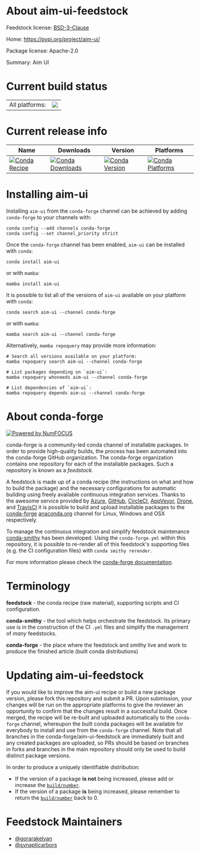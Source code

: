 About aim-ui-feedstock
======================

Feedstock license: [BSD-3-Clause](https://github.com/conda-forge/aim-ui-feedstock/blob/main/LICENSE.txt)

Home: https://pypi.org/project/aim-ui/

Package license: Apache-2.0

Summary: Aim UI

Current build status
====================


<table><tr><td>All platforms:</td>
    <td>
      <a href="https://dev.azure.com/conda-forge/feedstock-builds/_build/latest?definitionId=18431&branchName=main">
        <img src="https://dev.azure.com/conda-forge/feedstock-builds/_apis/build/status/aim-ui-feedstock?branchName=main">
      </a>
    </td>
  </tr>
</table>

Current release info
====================

| Name | Downloads | Version | Platforms |
| --- | --- | --- | --- |
| [![Conda Recipe](https://img.shields.io/badge/recipe-aim--ui-green.svg)](https://anaconda.org/conda-forge/aim-ui) | [![Conda Downloads](https://img.shields.io/conda/dn/conda-forge/aim-ui.svg)](https://anaconda.org/conda-forge/aim-ui) | [![Conda Version](https://img.shields.io/conda/vn/conda-forge/aim-ui.svg)](https://anaconda.org/conda-forge/aim-ui) | [![Conda Platforms](https://img.shields.io/conda/pn/conda-forge/aim-ui.svg)](https://anaconda.org/conda-forge/aim-ui) |

Installing aim-ui
=================

Installing `aim-ui` from the `conda-forge` channel can be achieved by adding `conda-forge` to your channels with:

```
conda config --add channels conda-forge
conda config --set channel_priority strict
```

Once the `conda-forge` channel has been enabled, `aim-ui` can be installed with `conda`:

```
conda install aim-ui
```

or with `mamba`:

```
mamba install aim-ui
```

It is possible to list all of the versions of `aim-ui` available on your platform with `conda`:

```
conda search aim-ui --channel conda-forge
```

or with `mamba`:

```
mamba search aim-ui --channel conda-forge
```

Alternatively, `mamba repoquery` may provide more information:

```
# Search all versions available on your platform:
mamba repoquery search aim-ui --channel conda-forge

# List packages depending on `aim-ui`:
mamba repoquery whoneeds aim-ui --channel conda-forge

# List dependencies of `aim-ui`:
mamba repoquery depends aim-ui --channel conda-forge
```


About conda-forge
=================

[![Powered by
NumFOCUS](https://img.shields.io/badge/powered%20by-NumFOCUS-orange.svg?style=flat&colorA=E1523D&colorB=007D8A)](https://numfocus.org)

conda-forge is a community-led conda channel of installable packages.
In order to provide high-quality builds, the process has been automated into the
conda-forge GitHub organization. The conda-forge organization contains one repository
for each of the installable packages. Such a repository is known as a *feedstock*.

A feedstock is made up of a conda recipe (the instructions on what and how to build
the package) and the necessary configurations for automatic building using freely
available continuous integration services. Thanks to the awesome service provided by
[Azure](https://azure.microsoft.com/en-us/services/devops/), [GitHub](https://github.com/),
[CircleCI](https://circleci.com/), [AppVeyor](https://www.appveyor.com/),
[Drone](https://cloud.drone.io/welcome), and [TravisCI](https://travis-ci.com/)
it is possible to build and upload installable packages to the
[conda-forge](https://anaconda.org/conda-forge) [anaconda.org](https://anaconda.org/)
channel for Linux, Windows and OSX respectively.

To manage the continuous integration and simplify feedstock maintenance
[conda-smithy](https://github.com/conda-forge/conda-smithy) has been developed.
Using the ``conda-forge.yml`` within this repository, it is possible to re-render all of
this feedstock's supporting files (e.g. the CI configuration files) with ``conda smithy rerender``.

For more information please check the [conda-forge documentation](https://conda-forge.org/docs/).

Terminology
===========

**feedstock** - the conda recipe (raw material), supporting scripts and CI configuration.

**conda-smithy** - the tool which helps orchestrate the feedstock.
                   Its primary use is in the construction of the CI ``.yml`` files
                   and simplify the management of *many* feedstocks.

**conda-forge** - the place where the feedstock and smithy live and work to
                  produce the finished article (built conda distributions)


Updating aim-ui-feedstock
=========================

If you would like to improve the aim-ui recipe or build a new
package version, please fork this repository and submit a PR. Upon submission,
your changes will be run on the appropriate platforms to give the reviewer an
opportunity to confirm that the changes result in a successful build. Once
merged, the recipe will be re-built and uploaded automatically to the
`conda-forge` channel, whereupon the built conda packages will be available for
everybody to install and use from the `conda-forge` channel.
Note that all branches in the conda-forge/aim-ui-feedstock are
immediately built and any created packages are uploaded, so PRs should be based
on branches in forks and branches in the main repository should only be used to
build distinct package versions.

In order to produce a uniquely identifiable distribution:
 * If the version of a package **is not** being increased, please add or increase
   the [``build/number``](https://docs.conda.io/projects/conda-build/en/latest/resources/define-metadata.html#build-number-and-string).
 * If the version of a package **is** being increased, please remember to return
   the [``build/number``](https://docs.conda.io/projects/conda-build/en/latest/resources/define-metadata.html#build-number-and-string)
   back to 0.

Feedstock Maintainers
=====================

* [@gorarakelyan](https://github.com/gorarakelyan/)
* [@synapticarbors](https://github.com/synapticarbors/)

